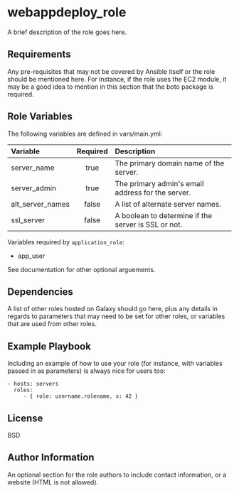 webappdeploy_role
=================

A brief description of the role goes here.

Requirements
------------

Any pre-requisites that may not be covered by Ansible itself or the role should be mentioned here. For instance, if the role uses the EC2 module, it may be a good idea to mention in this section that the boto package is required.

Role Variables
--------------

The following variables are defined in vars/main.yml:

| Variable         | Required | Description                                                    |
|:-----------------|:--------:|:---------------------------------------------------------------|
| server_name      | true     | The primary domain name of the server.                         |
| server_admin     | true     | The primary admin's email address for the server.              |
| alt_server_names | false    | A list of alternate server names.                              |
| ssl_server       | false    | A boolean to determine if the server is SSL or not.            |

Variables required by `application_role`:
* app_user

See documentation for other optional arguements.

Dependencies
------------

A list of other roles hosted on Galaxy should go here, plus any details in regards to parameters that may need to be set for other roles, or variables that are used from other roles.

Example Playbook
----------------

Including an example of how to use your role (for instance, with variables passed in as parameters) is always nice for users too:

    - hosts: servers
      roles:
         - { role: username.rolename, x: 42 }

License
-------

BSD

Author Information
------------------

An optional section for the role authors to include contact information, or a website (HTML is not allowed).
